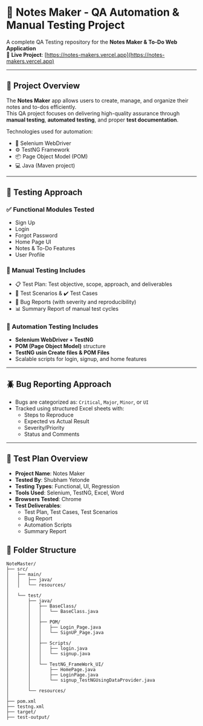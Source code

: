 # 📝 Notes Maker - QA Automation & Manual Testing Project

A complete QA Testing repository for the **Notes Maker & To-Do Web Application**  
🔗 **Live Project**: [https://notes-makers.vercel.app](https://notes-makers.vercel.app)

---

## 📌 Project Overview

The **Notes Maker** app allows users to create, manage, and organize their notes and to-dos efficiently.  
This QA project focuses on delivering high-quality assurance through **manual testing**, **automated testing**, and proper **test documentation**.

Technologies used for automation:
- 🧪 Selenium WebDriver
- ⚙️ TestNG Framework
- 📦 Page Object Model (POM)
- 💻 Java (Maven project)

---

## 🧪 Testing Approach

### ✅ Functional Modules Tested
- Sign Up
- Login
- Forgot Password
- Home Page UI
- Notes & To-Do Features
- User Profile

### 🧾 Manual Testing Includes
- 📋 Test Plan: Test objective, scope, approach, and deliverables
- 🧠 Test Scenarios & ✔️ Test Cases
- 🐛 Bug Reports (with severity and reproducibility)
- 📊 Summary Report of manual test cycles

### 🤖 Automation Testing Includes
- **Selenium WebDriver + TestNG**
- **POM (Page Object Model)** structure
-  **TestNG usin Create files & POM Files**
- Scalable scripts for login, signup, and home features

---

## 🪲 Bug Reporting Approach

- Bugs are categorized as: `Critical`, `Major`, `Minor`, or `UI`
- Tracked using structured Excel sheets with:
  - Steps to Reproduce
  - Expected vs Actual Result
  - Severity/Priority
  - Status and Comments

---

## 🧾 Test Plan Overview

- **Project Name**: Notes Maker
- **Tested By**: Shubham Yetonde
- **Testing Types**: Functional, UI, Regression
- **Tools Used**: Selenium, TestNG, Excel, Word
- **Browsers Tested**: Chrome
- **Test Deliverables**:
  - Test Plan, Test Cases, Test Scenarios
  - Bug Report
  - Automation Scripts
  - Summary Report
 ## 📁 Folder Structure

```plaintext
NoteMaster/
├── src/
│   ├── main/
│   │   ├── java/
│   │   └── resources/
│
│   └── test/
│       ├── java/
│       │   ├── BaseClass/
│       │   │   └── BaseClass.java
│       │   │
│       │   ├── POM/
│       │   │   ├── Login_Page.java
│       │   │   └── SignUP_Page.java
│       │   │
│       │   ├── Scripts/
│       │   │   ├── login.java
│       │   │   └── signup.java
│       │   │
│       │   └── TestNG_FrameWork_UI/
│       │       ├── HomePage.java
│       │       ├── LoginPage.java
│       │       └── signup_TestNGUsingDataProvider.java
│       │
│       └── resources/
│
├── pom.xml
├── testng.xml
├── target/
├── test-output/
